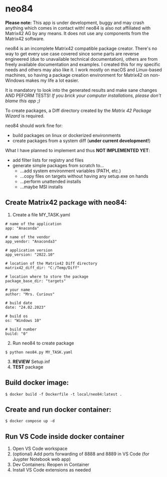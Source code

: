 # neo84

__Please note:__ This app is under development, buggy and may crash anything which comes in contact with! neo84 is also not affiliated with Matrix42 AG by any means. It does not use any components from the Matrix42 software.

neo84 is an incomplete Matrix42 compatible package creator. There's no way to get every use case covered since some parts are reverse engineered (due to unavailable technical documentation), others are from freely available documentation and examples. I created this for my specific needs and others may also like it. I work mostly on macOS and Linux-based machines, so having a package creation environment for Matrix42 on non-Windows makes my life a lot easier.

It is mandatory to look into the generated results and make sane changes AND PEFORM TESTS! _If you brick your computer installations, please don't blame this app ;)_

To create packages, a Diff directory created by the _Matrix 42 Package Wizard_ is required.

neo84 should work fine for:

* build packages on linux or dockerized environments
* create packages from a system diff (__under current development!__)

What I have planned to implement and thus __NOT IMPLEMENTED YET__:

* add filter lists for registry and files
* generate simple packages from scratch to...
    * ...add system environment variables (PATH, etc.)
    * ...copy files on targets without having any setup.exe on hands
    * ...perform unattended installs
    * ...maybe MSI installs

Create Matrix42 package with neo84:
---

1. Create a file MY_TASK.yaml

```
# name of the application
app: "Anaconda"

# name of the vendor
app_vendor: "Anaconda3"

# application version
app_version: "2022.10"

# location of the Matrix42 Diff directory
matrix42_diff_dir: "C:/Temp/Diff"

# location where to store the package
package_base_dir: "targets"

# your name
author: "Mrs. Curious"

# build date
date: "24.02.2023"

# build os
os: "Windows 10"

# build number
build: "0"
```

2. Run neo84 to create package

```
$ python neo84.py MY_TASK.yaml
```

3. __REVIEW__ Setup.inf
4. __TEST__ package

Build docker image:
---

```
$ docker build -f Dockerfile -t local/neo84:latest .
```

Create and run docker container:
---

```
$ docker compose up -d
```

Run VS Code inside docker container
---

1. Open VS Code workspace
2. (optional) Add ports forwarding of 8888 and 8889 in VS Code (for Juypter Notebook web app)
3. Dev Containers: Reopen in Container
4. Install VS Code extensions as needed